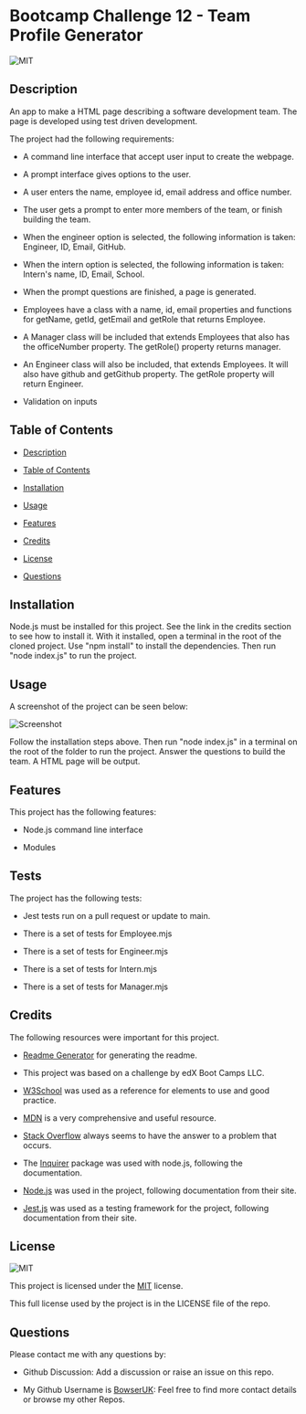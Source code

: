 # Bootcamp Challenge 12 - Team Profile Generator

![MIT](https://img.shields.io/badge/License-MIT-brightgreen.svg)

## Description

An app to make a HTML page describing a software development team. The page is developed using test driven development.

The project had the following requirements:

- A command line interface that accept user input to create the webpage.

- A prompt interface gives options to the user.

- A user enters the name, employee id, email address and office number.

- The user gets a prompt to enter more members of the team, or finish building the team.

- When the engineer option is selected, the following information is taken: Engineer, ID, Email, GitHub.

- When the intern option is selected, the following information is taken: Intern's name, ID, Email, School.

- When the prompt questions are finished, a page is generated.

- Employees have a class with a name, id, email properties and functions for getName, getId, getEmail and getRole that returns Employee.

- A Manager class will be included that extends Employees that also has the officeNumber property. The getRole() property returns manager.

- An Engineer class will also be included, that extends Employees. It will also have github and getGithub property. The getRole property will return Engineer.

- Validation on inputs

## Table of Contents

- [Description](#description)

- [Table of Contents](#table-of-contents)

- [Installation](#installation)

- [Usage](#usage)

- [Features](#features)

- [Credits](#credits)

- [License](#license)

- [Questions](#questions)

## Installation

Node.js must be installed for this project. See the link in the credits section to see how to install it. With it installed, open a terminal in the root of the cloned project. Use "npm install"  to install the dependencies. Then run "node index.js" to run the project.

## Usage

A screenshot of the project can be seen below:

![Screenshot](.assets/images/screenshot.png)

Follow the installation steps above. Then run "node index.js" in a terminal on the root of the folder to run the project. Answer the questions to build the team. A HTML page will be output.

## Features

This project has the following features:

- Node.js command line interface

- Modules

## Tests

The project has the following tests:

- Jest tests run on a pull request or update to main.

- There is a set of tests for Employee.mjs

- There is a set of tests for Engineer.mjs

- There is a set of tests for Intern.mjs

- There is a set of tests for Manager.mjs

## Credits

The following resources were important for this project.

- [Readme Generator](https://github.com/bowseruk/readme-generator-nodejs) for generating the readme.

- This project was based on a challenge by edX Boot Camps LLC.

- [W3School](https://www.w3schools.com/) was used as a reference for elements to use and good practice.

- [MDN](https://developer.mozilla.org/en-US/) is a very comprehensive and useful resource.

- [Stack Overflow](https://stackoverflow.com/) always seems to have the answer to a problem that occurs.

- The [Inquirer](https://www.npmjs.com/package/inquirer) package was used with node.js, following the documentation.

- [Node.js](https://nodejs.org/) was used in the project, following documentation from their site.

- [Jest.js](https://jestjs.io/) was used as a testing framework for the project, following documentation from their site.

## License

![MIT](https://img.shields.io/badge/License-MIT-brightgreen.svg)

This project is licensed under the [MIT](https://opensource.org/licenses/MIT) license.

This full license used by the project is in the LICENSE file of the repo.

## Questions

Please contact me with any questions by:

- Github Discussion: Add a discussion or raise an issue on this repo.

- My Github Username is [BowserUK](https://github.com/bowseruk): Feel free to find more contact details or browse my other Repos.

